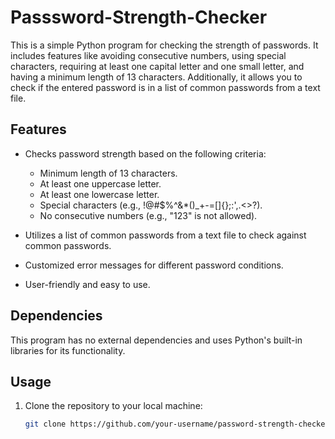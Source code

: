 # Passsword-Strength-Checker

This is a simple Python program for checking the strength of passwords. It includes features like avoiding consecutive numbers, using special characters, requiring at least one capital letter and one small letter, and having a minimum length of 13 characters. Additionally, it allows you to check if the entered password is in a list of common passwords from a text file.

## Features

- Checks password strength based on the following criteria:
  - Minimum length of 13 characters.
  - At least one uppercase letter.
  - At least one lowercase letter.
  - Special characters (e.g., !@#$%^&*()_+-=[]{};:',.<>?).
  - No consecutive numbers (e.g., "123" is not allowed).

- Utilizes a list of common passwords from a text file to check against common passwords.
- Customized error messages for different password conditions.
- User-friendly and easy to use.

## Dependencies

This program has no external dependencies and uses Python's built-in libraries for its functionality.

## Usage

1. Clone the repository to your local machine:

   ```bash
   git clone https://github.com/your-username/password-strength-checker.git
